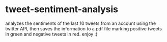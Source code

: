 # tweet-sentiment-analysis
analyzes the sentiments of the last 10 tweets from an account using the twitter API, then saves the information to a pdf file marking positive tweets in green and negative tweets in red. enjoy :)
